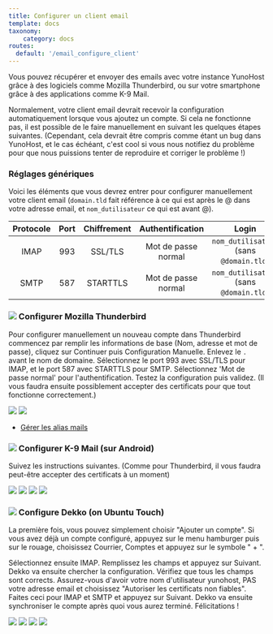 ```yaml
---
title: Configurer un client email
template: docs
taxonomy:
    category: docs
routes:
  default: '/email_configure_client'
---
```


Vous pouvez récupérer et envoyer des emails avec votre instance YunoHost grâce à des logiciels comme Mozilla Thunderbird, ou sur votre smartphone grâce à des applications comme K-9 Mail.

Normalement, votre client email devrait recevoir la configuration automatiquement lorsque vous ajoutez un compte. Si cela ne fonctionne pas, il est possible de le faire manuellement en suivant les quelques étapes suivantes. (Cependant, cela devrait être compris comme étant un bug dans YunoHost, et le cas échéant, c'est cool si vous nous notifiez du problème pour que nous puissions tenter de reproduire et corriger le problème !)

### Réglages génériques

Voici les éléments que vous devrez entrer pour configurer manuellement votre client email (`domain.tld` fait référence à ce qui est après le @ dans votre adresse email, et `nom_dutilisateur` ce qui est avant @).

| Protocole | Port | Chiffrement | Authentification    | Login                                   |
| :--:      | :-:  | :--:        | :--:                | :--:                                    | 
| IMAP      | 993  | SSL/TLS     | Mot de passe normal | `nom_dutilisateur` (sans `@domain.tld`) |
| SMTP      | 587  | STARTTLS    | Mot de passe normal | `nom_dutilisateur` (sans `@domain.tld`) |


### ![](image://thunderbird.png?resize=50&classes=inline) Configurer Mozilla Thunderbird

Pour configurer manuellement un nouveau compte dans Thunderbird commencez par remplir les informations de base (Nom, adresse et mot de passe), cliquez sur Continuer puis Configuration Manuelle. Enlevez le `.` avant le nom de domaine. Sélectionnez le port 993 avec SSL/TLS pour IMAP, et le port 587 avec STARTTLS pour SMTP. Sélectionnez 'Mot de passe normal' pour l'authentification. Testez la configuration puis validez. (Il vous faudra ensuite possiblement accepter des certificats pour que tout fonctionne correctement.)

![](image://thunderbird_config_1.png?resize=900)
![](image://thunderbird_config_2.png?resize=900)

* [Gérer les alias mails](https://support.mozilla.org/en-US/kb/configuring-email-aliases)

### ![](image://k9mail.png?resize=50&classes=inline) Configurer K-9 Mail (sur Android)

Suivez les instructions suivantes. (Comme pour Thunderbird, il vous faudra peut-être accepter des certificats à un moment)

![](image://k9mail_config_1.png?resize=300&classes=inline)
![](image://k9mail_config_2.png?resize=300&classes=inline)
![](image://k9mail_config_3.png?resize=300&classes=inline)
![](image://k9mail_config_4.png?resize=300&classes=inline)

### ![](image://dekko-app.png?resize=50&classes=inline) Configure Dekko (on Ubuntu Touch)

La première fois, vous pouvez simplement choisir "Ajouter un compte". Si vous avez déjà un compte configuré, appuyez sur le menu hamburger puis sur le rouage, choisissez Courrier, Comptes et appuyez sur le symbole " + ".

Sélectionnez ensuite IMAP. Remplissez les champs et appuyez sur Suivant. Dekko va ensuite chercher la configuration. Vérifiez que tous les champs sont corrects. Assurez-vous d'avoir votre nom d'utilisateur yunohost, PAS votre adresse email et choisissez "Autoriser les certificats non fiables". Faites ceci pour IMAP et SMTP et appuyez sur Suivant. Dekko va ensuite synchroniser le compte après quoi vous aurez terminé. Félicitations !

![](image://dekko_config_1.png?resize=300&classes=inline)
![](image://dekko_config_2.png?resize=300&classes=inline)
![](image://dekko_config_3.png?resize=300&classes=inline)
![](image://dekko_config_4.png?resize=300&classes=inline)
